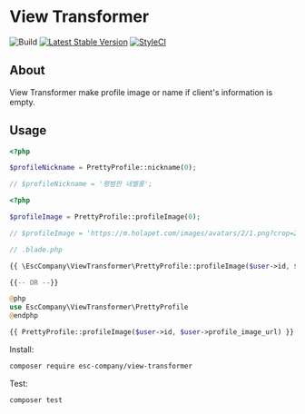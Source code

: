 # View Transformer

![Build](https://github.com/esc-company/view-transformer/workflows/Build/badge.svg)
[![Latest Stable Version](https://poser.pugx.org/esc-company/view-transformer/v)](//packagist.org/packages/esc-company/view-transformer)
[![StyleCI](https://github.styleci.io/repos/269027453/shield?branch=master)](https://github.styleci.io/repos/269027453)

## About

View Transformer make profile image or name if client's information is empty.

## Usage

```php
<?php

$profileNickname = PrettyProfile::nickname(0);

// $profileNickname = '평범한 네벨룽';
```

```php
<?php

$profileImage = PrettyProfile::profileImage(0);

// $profileImage = 'https://m.holapet.com/images/avatars/2/1.png?crop=20px,20px,160px,160px';
```

```php
// .blade.php

{{ \EscCompany\ViewTransformer\PrettyProfile::profileImage($user->id, $user->profile_image_url) }}

{{-- OR --}}

@php
use EscCompany\ViewTransformer\PrettyProfile
@endphp

{{ PrettyProfile::profileImage($user->id, $user->profile_image_url) }}


```

Install:

```sh
composer require esc-company/view-transformer
```

Test:

```sh
composer test
```
